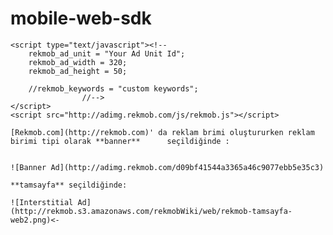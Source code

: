 mobile-web-sdk
==============

```
<script type="text/javascript"><!--  						
	rekmob_ad_unit = "Your Ad Unit Id";
	rekmob_ad_width = 320;     						
	rekmob_ad_height = 50; 
	  					
	//rekmob_keywords = "custom keywords";    		
				//-->		
</script>															
<script src="http://adimg.rekmob.com/js/rekmob.js"></script>
```

	[Rekmob.com](http://rekmob.com)' da reklam brimi oluştururken reklam birimi tipi olarak **banner** 		seçildiğinde : 


	![Banner Ad](http://adimg.rekmob.com/d09bf41544a3365a46c9077ebb5e35c3)

	**tamsayfa** seçildiğinde: 

	![Interstitial Ad](http://rekmob.s3.amazonaws.com/rekmobWiki/web/rekmob-tamsayfa-web2.png)<-


